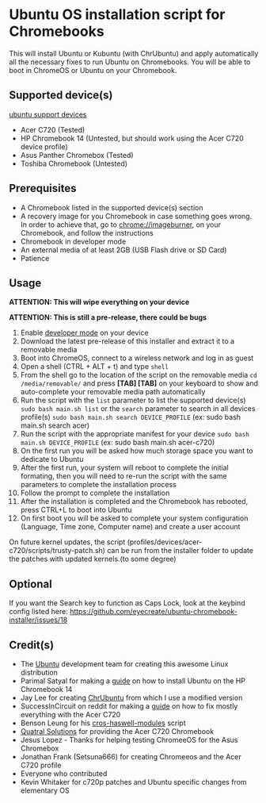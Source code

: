 Ubuntu OS installation script for Chromebooks
============================================

This will install Ubuntu or Kubuntu (with ChrUbuntu) and apply automatically all the necessary fixes to run Ubuntu on Chromebooks. You will be able to boot in ChromeOS or Ubuntu on your Chromebook.

Supported device(s)
-------------------

[ubuntu support devices](http://popularubuntuquestions.com)

* Acer C720 (Tested)
* HP Chromebook 14 (Untested, but should work using the Acer C720 device profile)
* Asus Panther Chromebox (Tested)
* Toshiba Chromebook (Untested)

Prerequisites
-------------

* A Chromebook listed in the supported device(s) section
* A recovery image for you Chromebook in case something goes wrong. In order to achieve that, go to [chrome://imageburner](chrome://imageburner), on your Chromebook, and follow the instructions
* Chromebook in developer mode
* An external media of at least 2GB (USB Flash drive or SD Card)
* Patience

Usage
-----

**ATTENTION: This will wipe everything on your device**

**ATTENTION: This is still a pre-release, there could be bugs**

1. Enable [developer mode](http://www.chromium.org/chromium-os/developer-information-for-chrome-os-devices) on your device
2. Download the latest pre-release of this installer and extract it to a removable media
3. Boot into ChromeOS, connect to a wireless network and log in as guest
4. Open a shell (CTRL + ALT + t) and type `shell`
5. From the shell go to the location of the script on the removable media `cd /media/removable/` and press **[TAB] [TAB]** on your keyboard to show and auto-complete your removable media path automatically
6. Run the script with the `list` parameter to list the supported device(s) `sudo bash main.sh list` or the `search` parameter to search in all devices profile(s) `sudo bash main.sh search DEVICE_PROFILE` (ex: sudo bash main.sh search acer)
7. Run the script with the appropriate manifest for your device `sudo bash main.sh DEVICE_PROFILE` (ex: sudo bash main.sh acer-c720)
8. On the first run you will be asked how much storage space you want to dedicate to Ubuntu
9. After the first run, your system will reboot to complete the initial formating, then you will need to re-run the script with the same parameters to complete the installation process
10. Follow the prompt to complete the installation
11. After the installation is completed and the Chromebook has rebooted, press CTRL+L to boot into Ubuntu
12. On first boot you will be asked to complete your system configuration (Language, Time zone, Computer name) and create a user account

On future kernel updates, the script (profiles/devices/acer-c720/scripts/trusty-patch.sh) can be run from the installer folder to update the patches with updated kernels.(to some degree)

Optional
--------
If you want the Search key to function as Caps Lock, look at the keybind config listed here:
https://github.com/eyecreate/ubuntu-chromebook-installer/issues/18

Credit(s)
---------

* The [Ubuntu](http://ubuntu.com/) development team for creating this awesome Linux distribution
* Parimal Satyal for making a [guide](http://realityequation.net/installing-elementary-os-on-an-hp-chromebook-14) on how to install Ubuntu on the HP Chromebook 14
* Jay Lee for creating [ChrUbuntu](http://chromeos-cr48.blogspot.ca/) from which I use a modified version
* SuccessInCircuit on reddit for making a [guide](http://www.reddit.com/r/chrubuntu/comments/1rsxkd/list_of_fixes_for_xubuntu_1310_on_the_acer_c720/) on how to fix mostly everything with the Acer C720
* Benson Leung for his [cros-haswell-modules](https://googledrive.com/host/0B0YvUuHHn3MndlNDbXhPRlB2eFE/cros-haswell-modules.sh) script
* [Quatral Solutions](http://www.quatral.com) for providing the Acer C720 Chromebook
* Jesus Lopez - Thanks for helping testing ChromeeOS for the Asus Chromebox
* Jonathan Frank (Setsuna666) for creating Chromeeos and the Acer C720 profile
* Everyone who contributed
* Kevin Whitaker for c720p patches and Ubuntu specific changes from elementary OS
